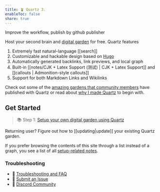 ```yaml
---
title: 🪴 Quartz 3.
enableToc: false
share: true
---
```

Improve the workflow, publish by github publisher

Host your second brain and [digital garden](https://jzhao.xyz/posts/networked-thought) for free. Quartz features

1. Extremely fast natural-language [[search]]
2. Customizable and hackable design based on [Hugo](https://gohugo.io/)
3. Automatically generated backlinks, link previews, and local graph
4. Built-in [[notes/CJK + Latex Support (测试) | CJK + Latex Support]] and [[callouts | Admonition-style callouts]]
5. Support for both Markdown Links and Wikilinks

Check out some of the [amazing gardens that community members](showcase.md) have published with Quartz or read about [why I made Quartz](philosophy.md) to begin with.

## Get Started
> 📚 Step 1: [Setup your own digital garden using Quartz](setup.md)

Returning user? Figure out how to [[updating|update]] your existing Quartz garden.

If you prefer browsing the contents of this site through a list instead of a graph, you see a list of all [setup-related notes](/tags/setup).

### Troubleshooting
- 🚧 [Troubleshooting and FAQ](troubleshooting.md)
- 🐛 [Submit an Issue](https://github.com/jackyzha0/quartz/issues)
- 👀 [Discord Community](https://discord.gg/cRFFHYye7t)

